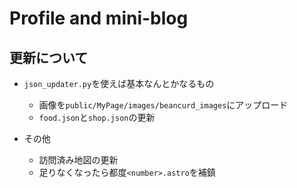 # Profile and mini-blog

## 更新について
- `json_updater.py`を使えば基本なんとかなるもの
   - 画像を`public/MyPage/images/beancurd_images`にアップロード
   - `food.json`と`shop.json`の更新  

- その他
    - 訪問済み地図の更新
    - 足りなくなったら都度`<number>.astro`を補鎮

